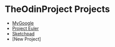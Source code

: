 # TheOdinProject Projects

* [MyGoogle](https://airtonbjunior.github.io/odinproject/projects/mygoogle/)
* [Project Euler](https://airtonbjunior.github.io/odinproject/projects/projectEuller/)
* [Sketchpad](https://airtonbjunior.github.io/odinproject/projects/sketchpad/)
* [New Project]
